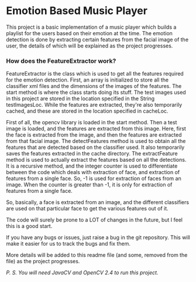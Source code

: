 <h1>Emotion Based Music Player</h1>

This project is a basic implementation of a music player which builds a playlist for the users based on their emotion at the time.
The emotion detection is done by extracting certain features from the facial image of the user, the details of which will be explained as the project progresses.

<h3>How does the FeatureExtractor work?</h3>

FeatureExtractor is the class which is used to get all the features required for the emotion detection.
First, an array is initialized to store all the classifier xml files and the dimensions of the images of the features. The start method is where the class starts doing its stuff.
The test images used in this project are stored in the location specified in the String testImagesLoc. While the features are extracted, they're also temporarily cached, and these are stored in the location specified in cacheLoc.

First of all, the opencv library is loaded in the start method. Then a test image is loaded, and the features are extracted from this image.
Here, first the face is extracted from the image, and then the features are extracted from that facial image.
The detectFeatures method is used to obtain all the features that are detected based on the classifier used. It also temporarily saves the features extracted in the cache directory.
The extractFeature method is used to actually extract the features based on all the detections. It is a recursive method, and the integer counter is used to differentiate between the code which deals with extraction of face, and extraction of features from a single face.
So, -1 is used for extraction of faces from an image. When the counter is greater than -1, it is only for extraction of features from a single face.

So, basically, a face is extracted from an image, and the different classifiers are used on that particular face to get the various features out of it.

The code will surely be prone to a LOT of changes in the future, but I feel this is a good start.

If you have any bugs or issues, just raise a bug in the git repository. This will make it easier for us to track the bugs and fix them.

More details will be added to this readme file (and some, removed from the file) as the project progresses.

<em>P. S. You will need JavaCV and OpenCV 2.4 to run this project.</em>
